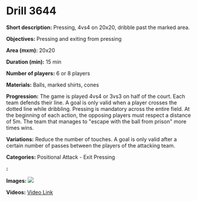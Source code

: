 # Drill 3644

**Short description:**
Pressing, 4vs4 on 20x20, dribble past the marked area.

**Objectives:**
Pressing and exiting from pressing

**Area (mxm):**
20x20

**Duration (min):**
15 min

**Number of players:**
6 or 8 players

**Materials:**
Balls, marked shirts, cones

**Progression:**
The game is played 4vs4 or 3vs3 on half of the court. Each team defends their line. A goal is only valid when a player crosses the dotted line while dribbling. Pressing is mandatory across the entire field. At the beginning of each action, the opposing players must respect a distance of 5m. The team that manages to "escape with the ball from prison" more times wins.

**Variations:**
Reduce the number of touches. A goal is only valid after a certain number of passes between the players of the attacking team.

**Categories:**
Positional Attack - Exit Pressing

**:**


**Images:**
![](https://www.coachingfutsal.com/\images\34a76325-7c7b-4396-8621-ae9c7d903dae_presing-bijeg_iz_zatvora.jpg)

**Videos:**
[Video Link](https://www.youtube.com/embed/Z0DSvkvC0cA)


